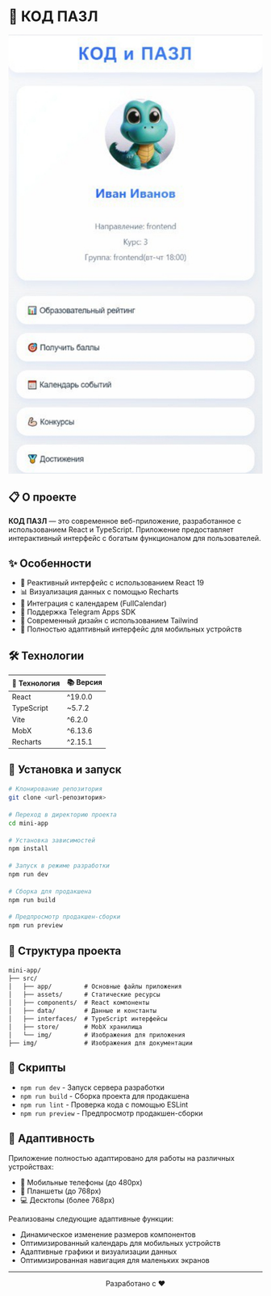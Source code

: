 # 🚀 КОД ПАЗЛ

<div align="center">
  <img src="./img/img.jpg" alt="КОД ПАЗЛ" width="600px" />
</div>

## 📋 О проекте

**КОД ПАЗЛ** — это современное веб-приложение, разработанное с использованием React и TypeScript. Приложение предоставляет интерактивный интерфейс с богатым функционалом для пользователей.

## ✨ Особенности

- 🔄 Реактивный интерфейс с использованием React 19
- 📊 Визуализация данных с помощью Recharts
- 📅 Интеграция с календарем (FullCalendar)
- 📱 Поддержка Telegram Apps SDK
- 🎨 Современный дизайн с использованием Tailwind
- 📱 Полностью адаптивный интерфейс для мобильных устройств

## 🛠️ Технологии

<div align="center">

| 🔧 Технология | 📚 Версия |
|--------------|-----------|
| React        | ^19.0.0   |
| TypeScript   | ~5.7.2    |
| Vite         | ^6.2.0    |
| MobX         | ^6.13.6   |
| Recharts     | ^2.15.1   |

</div>

## 🚀 Установка и запуск

```bash
# Клонирование репозитория
git clone <url-репозитория>

# Переход в директорию проекта
cd mini-app

# Установка зависимостей
npm install

# Запуск в режиме разработки
npm run dev

# Сборка для продакшена
npm run build

# Предпросмотр продакшен-сборки
npm run preview
```

## 📁 Структура проекта

```
mini-app/
├── src/
│   ├── app/         # Основные файлы приложения
│   ├── assets/      # Статические ресурсы
│   ├── components/  # React компоненты
│   ├── data/        # Данные и константы
│   ├── interfaces/  # TypeScript интерфейсы
│   ├── store/       # MobX хранилища
│   └── img/         # Изображения для приложения
├── img/             # Изображения для документации
```

## 🔧 Скрипты

- `npm run dev` - Запуск сервера разработки
- `npm run build` - Сборка проекта для продакшена
- `npm run lint` - Проверка кода с помощью ESLint
- `npm run preview` - Предпросмотр продакшен-сборки

## 📱 Адаптивность

Приложение полностью адаптировано для работы на различных устройствах:

- 📱 Мобильные телефоны (до 480px)
- 📱 Планшеты (до 768px)
- 💻 Десктопы (более 768px)

Реализованы следующие адаптивные функции:
- Динамическое изменение размеров компонентов
- Оптимизированный календарь для мобильных устройств
- Адаптивные графики и визуализации данных
- Оптимизированная навигация для маленьких экранов
---

<div align="center">
  <p>Разработано с ❤️</p>
</div>
